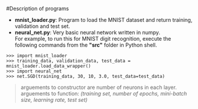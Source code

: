 #Description of programs
- <b>mnist_loader.py</b>: Program to load the MNIST dataset and return training, validation and test set.
- <b>neural_net.py</b>: Very basic neural network written in numpy.
<br>For example, to run this for MNIST digit recognition, execute the following commands from the **"src"** folder in Python shell.
```
>>> import mnist_loader
>>> training_data, validation_data, test_data = mnist_loader.load_data_wrapper()
>>> import neural_net
>>> net.SGD(training_data, 30, 10, 3.0, test_data=test_data)
```
>arguements to constructor are number of neurons in each layer.<br>
>arguements to function:<i> (training set, number of epochs, mini-batch size, learning rate, test set)</i>